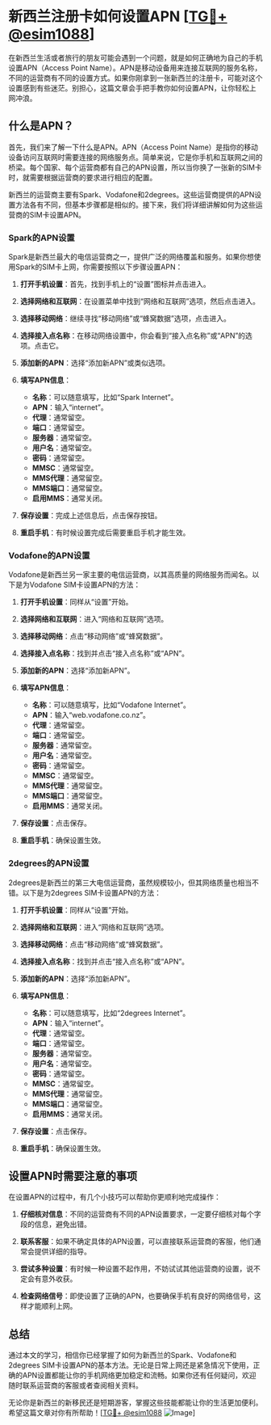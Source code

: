 # 新西兰注册卡如何设置APN [[TG💪+ @esim1088](https://t.me/s/esim1088)]

在新西兰生活或者旅行的朋友可能会遇到一个问题，就是如何正确地为自己的手机设置APN（Access Point Name）。APN是移动设备用来连接互联网的服务名称，不同的运营商有不同的设置方式。如果你刚拿到一张新西兰的注册卡，可能对这个设置感到有些迷茫。别担心，这篇文章会手把手教你如何设置APN，让你轻松上网冲浪。

## 什么是APN？

首先，我们来了解一下什么是APN。APN（Access Point Name）是指你的移动设备访问互联网时需要连接的网络服务点。简单来说，它是你手机和互联网之间的桥梁。每个国家、每个运营商都有自己的APN设置，所以当你换了一张新的SIM卡时，就需要根据运营商的要求进行相应的配置。

新西兰的运营商主要有Spark、Vodafone和2degrees。这些运营商提供的APN设置方法各有不同，但基本步骤都是相似的。接下来，我们将详细讲解如何为这些运营商的SIM卡设置APN。

### Spark的APN设置

Spark是新西兰最大的电信运营商之一，提供广泛的网络覆盖和服务。如果你想使用Spark的SIM卡上网，你需要按照以下步骤设置APN：

1. **打开手机设置**：首先，找到手机上的“设置”图标并点击进入。
   
2. **选择网络和互联网**：在设置菜单中找到“网络和互联网”选项，然后点击进入。

3. **选择移动网络**：继续寻找“移动网络”或“蜂窝数据”选项，点击进入。

4. **选择接入点名称**：在移动网络设置中，你会看到“接入点名称”或“APN”的选项。点击它。

5. **添加新的APN**：选择“添加新APN”或类似选项。

6. **填写APN信息**：
   - **名称**：可以随意填写，比如“Spark Internet”。
   - **APN**：输入“internet”。
   - **代理**：通常留空。
   - **端口**：通常留空。
   - **服务器**：通常留空。
   - **用户名**：通常留空。
   - **密码**：通常留空。
   - **MMSC**：通常留空。
   - **MMS代理**：通常留空。
   - **MMS端口**：通常留空。
   - **启用MMS**：通常关闭。

7. **保存设置**：完成上述信息后，点击保存按钮。

8. **重启手机**：有时候设置完成后需要重启手机才能生效。

### Vodafone的APN设置

Vodafone是新西兰另一家主要的电信运营商，以其高质量的网络服务而闻名。以下是为Vodafone SIM卡设置APN的方法：

1. **打开手机设置**：同样从“设置”开始。

2. **选择网络和互联网**：进入“网络和互联网”选项。

3. **选择移动网络**：点击“移动网络”或“蜂窝数据”。

4. **选择接入点名称**：找到并点击“接入点名称”或“APN”。

5. **添加新的APN**：选择“添加新APN”。

6. **填写APN信息**：
   - **名称**：可以随意填写，比如“Vodafone Internet”。
   - **APN**：输入“web.vodafone.co.nz”。
   - **代理**：通常留空。
   - **端口**：通常留空。
   - **服务器**：通常留空。
   - **用户名**：通常留空。
   - **密码**：通常留空。
   - **MMSC**：通常留空。
   - **MMS代理**：通常留空。
   - **MMS端口**：通常留空。
   - **启用MMS**：通常关闭。

7. **保存设置**：点击保存。

8. **重启手机**：确保设置生效。

### 2degrees的APN设置

2degrees是新西兰的第三大电信运营商，虽然规模较小，但其网络质量也相当不错。以下是为2degrees SIM卡设置APN的方法：

1. **打开手机设置**：同样从“设置”开始。

2. **选择网络和互联网**：进入“网络和互联网”选项。

3. **选择移动网络**：点击“移动网络”或“蜂窝数据”。

4. **选择接入点名称**：找到并点击“接入点名称”或“APN”。

5. **添加新的APN**：选择“添加新APN”。

6. **填写APN信息**：
   - **名称**：可以随意填写，比如“2degrees Internet”。
   - **APN**：输入“internet”。
   - **代理**：通常留空。
   - **端口**：通常留空。
   - **服务器**：通常留空。
   - **用户名**：通常留空。
   - **密码**：通常留空。
   - **MMSC**：通常留空。
   - **MMS代理**：通常留空。
   - **MMS端口**：通常留空。
   - **启用MMS**：通常关闭。

7. **保存设置**：点击保存。

8. **重启手机**：确保设置生效。

## 设置APN时需要注意的事项

在设置APN的过程中，有几个小技巧可以帮助你更顺利地完成操作：

1. **仔细核对信息**：不同的运营商有不同的APN设置要求，一定要仔细核对每个字段的信息，避免出错。

2. **联系客服**：如果不确定具体的APN设置，可以直接联系运营商的客服，他们通常会提供详细的指导。

3. **尝试多种设置**：有时候一种设置不起作用，不妨试试其他运营商的设置，说不定会有意外收获。

4. **检查网络信号**：即使设置了正确的APN，也要确保手机有良好的网络信号，这样才能顺利上网。

## 总结

通过本文的学习，相信你已经掌握了如何为新西兰的Spark、Vodafone和2degrees SIM卡设置APN的基本方法。无论是日常上网还是紧急情况下使用，正确的APN设置都能让你的手机网络更加稳定和流畅。如果你还有任何疑问，欢迎随时联系运营商的客服或者查阅相关资料。

无论你是新西兰的新移民还是短期游客，掌握这些技能都能让你的生活更加便利。希望这篇文章对你有所帮助！[[TG💪+ @esim1088](https://t.me/s/esim1088) ![Image](https://i.postimg.cc/4NQfJmqS/Snipaste-2025-05-13-00-14-12.png)]